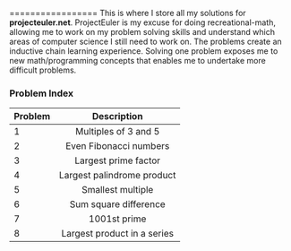 =================
This is where I store all my solutions for <b>projecteuler.net</b>.
ProjectEuler is my excuse for doing recreational-math, allowing me
to work on my problem solving skills and understand which areas of computer science I still need to work on. The problems create an inductive chain learning experience. Solving one problem exposes me to new math/programming concepts that enables me to undertake more difficult problems.




### Problem Index

| Problem        | Description           |
| ------------- |:--------------------:|
| 1     | Multiples of 3 and 5 |
| 2     | Even Fibonacci numbers |
| 3     | Largest prime factor |
| 4     | Largest palindrome product |
| 5     | Smallest multiple |
| 6     | Sum square difference |
| 7     | 1001st prime |
| 8     | Largest product in a series |
